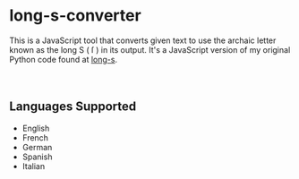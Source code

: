 # long-s-converter
This is a JavaScript tool that converts given text to use the archaic letter known as the long S ( ſ ) in its output. It's a JavaScript version of my original Python code found at [long-s](https://github.com/travisgk/long-s).
<br>
<br>
<br>
## Languages Supported
- English
- French
- German
- Spanish
- Italian
